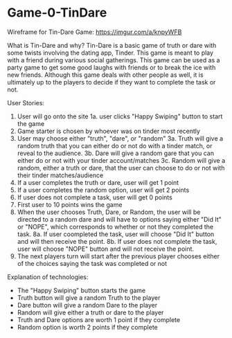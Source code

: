 # Game-0-TinDare

Wireframe for Tin-Dare Game: https://imgur.com/a/knpyWFB

What is Tin-Dare and why?
Tin-Dare is a basic game of truth or dare with some twists involving the dating app, Tinder. This game is meant to play with a friend during various social gatherings. This game can be used as a party game to get some good laughs with friends or to break the ice with new friends. Although this game deals with other people as well, it is ultimately up to the players to decide if they want to complete the task or not. 

User Stories:
1. User will go onto the site
    1a. user clicks "Happy Swiping" button to start the game 
2. Game starter is chosen by whoever was on tinder most recently
3. User may choose either "truth", "dare", or "random"
    3a. Truth will give a random truth that you can either do or not do with a tinder match, or reveal to the audience. 
    3b. Dare will give a random gare that you can either do or not with your tinder account/matches
    3c. Random will give a random, either a truth or dare, that the user can choose to do or not with their tinder matches/audience
4. If a user completes the truth or dare, user will get 1 point 
5. If a user completes the random option, user will get 2 points
6. If user does not complete a task, user will get 0 points 
7. First user to 10 points wins the game 
8. When the user chooses Truth, Dare, or Random, the user will be directed to a random dare and will have to options saying either "Did It" or "NOPE", which corresponds to whether or not they completed the task. 
    8a. If user coompleted the task, user will choose "Did It" button and will then receive the point. 
    8b. If user does not complete the task, user will choose "NOPE" button and will not receive the point. 
9. The next players turn will start after the previous player chooses either of the choices saying the task was completed or not 

Explanation of technologies:
- The "Happy Swiping" button starts the game 
- Truth button will give a random Truth to the player
- Dare button will give a random Dare to the player
- Random will give either a truth or dare to the player
- Truth and Dare options are worth 1 point if they complete 
- Random option is worth 2 points if they complete
